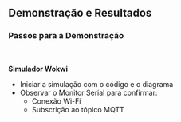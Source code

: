 ## Demonstração e Resultados

### Passos para a Demonstração

<br>

**Simulador Wokwi**

- Iniciar a simulação com o código e o diagrama
- Observar o Monitor Serial para confirmar:
  - Conexão Wi-Fi
  - Subscrição ao tópico MQTT
